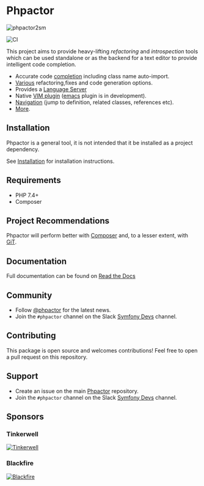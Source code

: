 Phpactor
========

![phpactor2sm](https://user-images.githubusercontent.com/530801/27995098-82e72c4c-64c0-11e7-96d2-f549c711ca8b.png)

![CI](https://github.com/phpactor/phpactor/workflows/CI/badge.svg?branch=master)

This project aims to provide heavy-lifting *refactoring* and *introspection*
tools which can be used standalone or as the backend for a text editor to
provide intelligent code completion.

- Accurate code [completion](https://phpactor.readthedocs.io/en/master/reference/completion.html) including class name auto-import.
- [Various](https://phpactor.readthedocs.io/en/master/reference/refactorings.html) refactoring,fixes and code generation options.
- Provides a [Language Server](https://phpactor.readthedocs.io/en/master/usage/language-server.html)
- Native [VIM plugin](https://phpactor.readthedocs.io/en/master/usage/vim-plugin.html) ([emacs](https://github.com/emacs-php/phpactor.el) plugin is in development).
- [Navigation](https://phpactor.readthedocs.io/en/master/reference/navigation.html) (jump to
  definition, related classes, references etc).
- [More](https://phpactor.readthedocs.io/en/master).

Installation
------------

Phpactor is a general tool, it is not intended that it be installed as a project dependency.

See
[Installation](https://phpactor.readthedocs.io/en/master/usage/standalone.html)
for installation instructions.

Requirements
------------

- PHP 7.4+
- Composer

Project Recommendations
-----------------------

Phpactor will perform better with [Composer](https://getcomposer.org) and, to
a lesser extent, with [GiT](https://git-scm.org).

Documentation
-------------

Full documentation can be found on [Read the Docs](https://phpactor.readthedocs.io/en/master)

Community
---------

- Follow [@phpactor](https://twitter.com/phpactor) for the latest news.
- Join the `#phpactor` channel on the Slack [Symfony Devs](https://symfony.com/slack-invite) channel.

Contributing
------------

This package is open source and welcomes contributions! Feel free to open a
pull request on this repository.

Support
-------

- Create an issue on the main [Phpactor](https://github.com/phpactor/phpactor) repository.
- Join the `#phpactor` channel on the Slack [Symfony Devs](https://symfony.com/slack-invite) channel.

Sponsors
--------

### Tinkerwell

[![Tinkerwell](https://user-images.githubusercontent.com/530801/172365695-f60dcd49-315f-48df-b146-7316697a30bd.png)](https://tinkerwell.app/)

### Blackfire

[![Blackfire](https://user-images.githubusercontent.com/530801/172365601-b8263c0a-387f-4ed4-b98f-3ac018eb56d0.png)](https://www.blackfire.io/)

